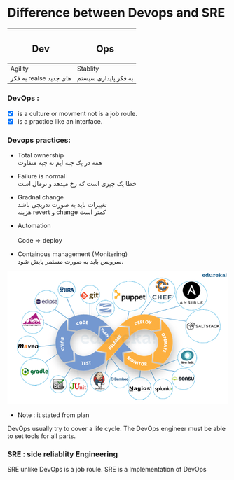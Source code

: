 # Difference between Devops and SRE

| <h2>Dev</h2>           |       <h2>Ops</h2>        |
| ---                    |       ---                 |
| Agility                |       Stablity            |
| به فکر realse های جدید     | به فکر پایداری سیستم             |

### DevOps :
- [x] is a culture or movment not is a job roule.
- [x] is a practice like an interface.

### Devops practices:
- Total ownership <br>
    همه در یک جبه ایم نه جبه متفاوت 

- Failure is normal <br>
    خطا یک چیزی است که رخ میدهد و نرمال است

- Gradnal change <br>
    تغییرات باید به صورت تدریجی باشد <br>
    هزینه revert و change کمتر است 

- Automation <br>  
    Code => deploy

- Containous management (Monitering) <br>
    سرویس باید به صورت مستمر پایش شود.

![alt text](./01.png)

- Note :  it stated from plan
  
DevOps usually try to cover a life cycle. The DevOps engineer must be able to set tools for all parts.

### SRE : side reliablity Engineering

SRE unlike DevOps is a job roule.
SRE is a Implementation of DevOps